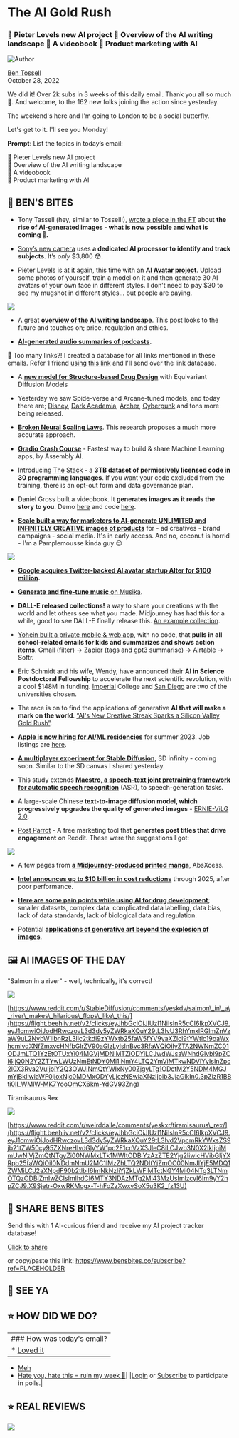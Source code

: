# The AI Gold Rush

### 🙂 Pieter Levels new AI project 📝 Overview of the AI writing landscape 📖 A videobook 🧃 Product marketing with AI

![Author](https://media.beehiiv.com/cdn-cgi/image/format=auto,onerror=redirect/uploads/user/profile_picture/fc858b4d-39e3-4be1-abf4-2b55504e21a2/thumb_uJ4UYake_400x400.jpg)

[Ben Tossell](https://www.twitter.com/bentossell)  
October 28, 2022

We did it! Over 2k subs in 3 weeks of this daily email. Thank you all so much 🥹. And welcome, to the 162 new folks joining the action since yesterday.

The weekend's here and I'm going to London to be a social butterfly.

Let's get to it. I'll see you Monday!

**Prompt**: List the topics in today’s email:

🙂 Pieter Levels new AI project  
📝 Overview of the AI writing landscape  
📖 A videobook  
🧃 Product marketing with AI

## **🫦 BEN'S BITES**

* Tony Tassell (hey, similar to Tossell!), [wrote a piece in the FT](https://flight.beehiiv.net/v2/clicks/eyJhbGciOiJIUzI1NiIsInR5cCI6IkpXVCJ9.eyJ1cmwiOiJodHRwczovL3d3dy5mdC5jb20vY29udGVudC8wNzNlYTg4OC0yMGQ3LTQzN2MtODIyNi1hMmRkOWYyNzZkZTQiLCJwb3N0X2lkIjoiMmUwNjVjZmQtNTgyZi00NWMxLTk1MWItODBlYzAzZTE2Yjg2IiwicHVibGljYXRpb25faWQiOiI0NDdmNmU2MC1lMzZhLTQ2NDItYjZmOC00NmJlYjE5MDQ1ZWMiLCJ2aXNpdF90b2tlbiI6ImNkNzliYjZkLWFiMTctNGY4Mi04NTg3LTNmOTQzODBiZmIwZCIsImlhdCI6MTY3NDAzMTg2Mi43MzQsImlzcyI6Im9yY2hpZCJ9.jL6SAQna8zOjV7BT6Lqrlqnuia-8FxOtD1K4oPUZId8) about **the rise of AI-generated images - what is now possible and what is coming 🔮.**

* [Sony’s new camera](https://flight.beehiiv.net/v2/clicks/eyJhbGciOiJIUzI1NiIsInR5cCI6IkpXVCJ9.eyJ1cmwiOiJodHRwczovL3d3dy50aGV2ZXJnZS5jb20vMjAyMi8xMC8yNi8yMzQyNDI5OC9zb255LWFscGhhLWE3cnYtZnVsbC1mcmFtZS1jYW1lcmEtYWktdmlkZW8tcHJpY2Utc3BlY3MtZmVhdHVyZXMiLCJwb3N0X2lkIjoiMmUwNjVjZmQtNTgyZi00NWMxLTk1MWItODBlYzAzZTE2Yjg2IiwicHVibGljYXRpb25faWQiOiI0NDdmNmU2MC1lMzZhLTQ2NDItYjZmOC00NmJlYjE5MDQ1ZWMiLCJ2aXNpdF90b2tlbiI6ImNkNzliYjZkLWFiMTctNGY4Mi04NTg3LTNmOTQzODBiZmIwZCIsImlhdCI6MTY3NDAzMTg2Mi43MzQsImlzcyI6Im9yY2hpZCJ9.xknnCimwFF-_yZJ9iF8-F9mPVKd-8gmwfwc_3HrH2xU) uses **a dedicated AI processor to identify and track subjects**. It’s *only* $3,800 😳.

* Pieter Levels is at it again, this time with an **[AI Avatar project](https://flight.beehiiv.net/v2/clicks/eyJhbGciOiJIUzI1NiIsInR5cCI6IkpXVCJ9.eyJ1cmwiOiJodHRwOi8vYXZhdGFyYWkubWUvIiwicG9zdF9pZCI6IjJlMDY1Y2ZkLTU4MmYtNDVjMS05NTFiLTgwZWMwM2UxNmI4NiIsInB1YmxpY2F0aW9uX2lkIjoiNDQ3ZjZlNjAtZTM2YS00NjQyLWI2ZjgtNDZiZWIxOTA0NWVjIiwidmlzaXRfdG9rZW4iOiJjZDc5YmI2ZC1hYjE3LTRmODItODU4Ny0zZjk0MzgwYmZiMGQiLCJpYXQiOjE2NzQwMzE4NjIuNzM0LCJpc3MiOiJvcmNoaWQifQ.lGzBuETkXOLUfvytNXzZ8J7ZVHFfRO3_neT5TZ8c9Kk)**. Upload some photos of yourself, train a model on it and then generate 30 AI avatars of your own face in different styles. I don’t need to pay $30 to see my mugshot in different styles… but people are paying.

![](https://media.beehiiv.com/cdn-cgi/image/format=auto,onerror=redirect/uploads/asset/file/0467183b-bc95-4f8c-94ab-5d77fa433974/Screenshot_2022-10-28_at_13.19.39.png)

* A great **[overview of the AI writing landscape](https://flight.beehiiv.net/v2/clicks/eyJhbGciOiJIUzI1NiIsInR5cCI6IkpXVCJ9.eyJ1cmwiOiJodHRwczovL21hcmllZC5zdWJzdGFjay5jb20vcC9ob3ctd2lsbC13ZS13cml0ZS1pbi0yMDMwIiwicG9zdF9pZCI6IjJlMDY1Y2ZkLTU4MmYtNDVjMS05NTFiLTgwZWMwM2UxNmI4NiIsInB1YmxpY2F0aW9uX2lkIjoiNDQ3ZjZlNjAtZTM2YS00NjQyLWI2ZjgtNDZiZWIxOTA0NWVjIiwidmlzaXRfdG9rZW4iOiJjZDc5YmI2ZC1hYjE3LTRmODItODU4Ny0zZjk0MzgwYmZiMGQiLCJpYXQiOjE2NzQwMzE4NjIuNzM0LCJpc3MiOiJvcmNoaWQifQ.hltOPhuQiiNjMVmNmgqhsintzDVwkFSZua8Vud42krM)**. This post looks to the future and touches on; price, regulation and ethics.

* **[AI-generated audio summaries of podcasts](https://flight.beehiiv.net/v2/clicks/eyJhbGciOiJIUzI1NiIsInR5cCI6IkpXVCJ9.eyJ1cmwiOiJodHRwczovL3d3dy5zbmlwZC5jb20vYWktcG9kY2FzdC1zdW1tYXJpZXMiLCJwb3N0X2lkIjoiMmUwNjVjZmQtNTgyZi00NWMxLTk1MWItODBlYzAzZTE2Yjg2IiwicHVibGljYXRpb25faWQiOiI0NDdmNmU2MC1lMzZhLTQ2NDItYjZmOC00NmJlYjE5MDQ1ZWMiLCJ2aXNpdF90b2tlbiI6ImNkNzliYjZkLWFiMTctNGY4Mi04NTg3LTNmOTQzODBiZmIwZCIsImlhdCI6MTY3NDAzMTg2Mi43MzQsImlzcyI6Im9yY2hpZCJ9.-IgIXa0MSYEBzNQAwToV13h8cP608JOq5a_oHmLA4OE).**

👋 Too many links?! I created a database for all links mentioned in these emails. Refer 1 friend [using this link](https://flight.beehiiv.net/v2/clicks/eyJhbGciOiJIUzI1NiIsInR5cCI6IkpXVCJ9.eyJ1cmwiOiJodHRwczovL3d3dy5iZW5zYml0ZXMuY28vc3Vic2NyaWJlP3JlZj1QTEFDRUhPTERFUiIsInBvc3RfaWQiOiIyZTA2NWNmZC01ODJmLTQ1YzEtOTUxYi04MGVjMDNlMTZiODYiLCJwdWJsaWNhdGlvbl9pZCI6IjQ0N2Y2ZTYwLWUzNmEtNDY0Mi1iNmY4LTQ2YmViMTkwNDVlYyIsInZpc2l0X3Rva2VuIjoiY2Q3OWJiNmQtYWIxNy00ZjgyLTg1ODctM2Y5NDM4MGJmYjBkIiwiaWF0IjoxNjc0MDMxODYyLjczNCwiaXNzIjoib3JjaGlkIn0.mHdMr4LT200ESHOVBzTjX8l1cVGuFcPTHQlAI2zQwJ8) and I'll send over the link database.

* A **[new model for Structure-based Drug Design](https://flight.beehiiv.net/v2/clicks/eyJhbGciOiJIUzI1NiIsInR5cCI6IkpXVCJ9.eyJ1cmwiOiJodHRwOi8vYXJ4aXYub3JnL2Ficy8yMjEwLjEzNjk1IiwicG9zdF9pZCI6IjJlMDY1Y2ZkLTU4MmYtNDVjMS05NTFiLTgwZWMwM2UxNmI4NiIsInB1YmxpY2F0aW9uX2lkIjoiNDQ3ZjZlNjAtZTM2YS00NjQyLWI2ZjgtNDZiZWIxOTA0NWVjIiwidmlzaXRfdG9rZW4iOiJjZDc5YmI2ZC1hYjE3LTRmODItODU4Ny0zZjk0MzgwYmZiMGQiLCJpYXQiOjE2NzQwMzE4NjIuNzM0LCJpc3MiOiJvcmNoaWQifQ.EElcqLUWQCaybjsTTa6pLqPXam1R1mPfYaF19QbQXJQ)** with Equivariant Diffusion Models

* Yesterday we saw Spide-verse and Arcane-tuned models, and today there are; [Disney](https://flight.beehiiv.net/v2/clicks/eyJhbGciOiJIUzI1NiIsInR5cCI6IkpXVCJ9.eyJ1cmwiOiJodHRwczovL2h1Z2dpbmdmYWNlLmNvL25pdHJvc29ja2UvbW8tZGktZGlmZnVzaW9uIiwicG9zdF9pZCI6IjJlMDY1Y2ZkLTU4MmYtNDVjMS05NTFiLTgwZWMwM2UxNmI4NiIsInB1YmxpY2F0aW9uX2lkIjoiNDQ3ZjZlNjAtZTM2YS00NjQyLWI2ZjgtNDZiZWIxOTA0NWVjIiwidmlzaXRfdG9rZW4iOiJjZDc5YmI2ZC1hYjE3LTRmODItODU4Ny0zZjk0MzgwYmZiMGQiLCJpYXQiOjE2NzQwMzE4NjIuNzM0LCJpc3MiOiJvcmNoaWQifQ.PB3CouxLXrhQZCkw8Wno4Z9pBfiYdWbEMyjsoRmem9k), [Dark Academia](https://flight.beehiiv.net/v2/clicks/eyJhbGciOiJIUzI1NiIsInR5cCI6IkpXVCJ9.eyJ1cmwiOiJodHRwczovL3R3aXR0ZXIuY29tL2ZhYmlhbnN0ZWx6ZXIvc3RhdHVzLzE1ODU5NDI1NjE3NTA5Nzg1NjAiLCJwb3N0X2lkIjoiMmUwNjVjZmQtNTgyZi00NWMxLTk1MWItODBlYzAzZTE2Yjg2IiwicHVibGljYXRpb25faWQiOiI0NDdmNmU2MC1lMzZhLTQ2NDItYjZmOC00NmJlYjE5MDQ1ZWMiLCJ2aXNpdF90b2tlbiI6ImNkNzliYjZkLWFiMTctNGY4Mi04NTg3LTNmOTQzODBiZmIwZCIsImlhdCI6MTY3NDAzMTg2Mi43MzQsImlzcyI6Im9yY2hpZCJ9.4RyU93QS-i-yc5yl_0eWqHchjlCdF-C2PXKUzx3KkQQ), [Archer](https://flight.beehiiv.net/v2/clicks/eyJhbGciOiJIUzI1NiIsInR5cCI6IkpXVCJ9.eyJ1cmwiOiJodHRwczovL2h1Z2dpbmdmYWNlLmNvL25pdHJvc29ja2UvYXJjaGVyLWRpZmZ1c2lvbiIsInBvc3RfaWQiOiIyZTA2NWNmZC01ODJmLTQ1YzEtOTUxYi04MGVjMDNlMTZiODYiLCJwdWJsaWNhdGlvbl9pZCI6IjQ0N2Y2ZTYwLWUzNmEtNDY0Mi1iNmY4LTQ2YmViMTkwNDVlYyIsInZpc2l0X3Rva2VuIjoiY2Q3OWJiNmQtYWIxNy00ZjgyLTg1ODctM2Y5NDM4MGJmYjBkIiwiaWF0IjoxNjc0MDMxODYyLjczNCwiaXNzIjoib3JjaGlkIn0.EWtlKBs8xmBdxEMt9O68Fs_9_hPhIKEflw0wX108mGI), [Cyberpunk](https://flight.beehiiv.net/v2/clicks/eyJhbGciOiJIUzI1NiIsInR5cCI6IkpXVCJ9.eyJ1cmwiOiJodHRwczovL2h1Z2dpbmdmYWNlLmNvL3NwYWNlcy9ER1NwaXR6ZXIvREdTLURpZmZ1c2lvbi1TcGFjZSIsInBvc3RfaWQiOiIyZTA2NWNmZC01ODJmLTQ1YzEtOTUxYi04MGVjMDNlMTZiODYiLCJwdWJsaWNhdGlvbl9pZCI6IjQ0N2Y2ZTYwLWUzNmEtNDY0Mi1iNmY4LTQ2YmViMTkwNDVlYyIsInZpc2l0X3Rva2VuIjoiY2Q3OWJiNmQtYWIxNy00ZjgyLTg1ODctM2Y5NDM4MGJmYjBkIiwiaWF0IjoxNjc0MDMxODYyLjczNCwiaXNzIjoib3JjaGlkIn0.-qoxhy4Y55ymmq87RB41akYcXULdowo35K57lfxuft0) and tons more being released.

* **[Broken Neural Scaling Laws](https://flight.beehiiv.net/v2/clicks/eyJhbGciOiJIUzI1NiIsInR5cCI6IkpXVCJ9.eyJ1cmwiOiJodHRwczovL2FyeGl2Lm9yZy9hYnMvMjIxMC4xNDg5MSIsInBvc3RfaWQiOiIyZTA2NWNmZC01ODJmLTQ1YzEtOTUxYi04MGVjMDNlMTZiODYiLCJwdWJsaWNhdGlvbl9pZCI6IjQ0N2Y2ZTYwLWUzNmEtNDY0Mi1iNmY4LTQ2YmViMTkwNDVlYyIsInZpc2l0X3Rva2VuIjoiY2Q3OWJiNmQtYWIxNy00ZjgyLTg1ODctM2Y5NDM4MGJmYjBkIiwiaWF0IjoxNjc0MDMxODYyLjczNCwiaXNzIjoib3JjaGlkIn0.iLhmroQ0Jk1ewFu1SB52YQGFqN008FhCdipU9AraFqs)**. This research proposes a much more accurate approach.

* **[Gradio Crash Course](https://flight.beehiiv.net/v2/clicks/eyJhbGciOiJIUzI1NiIsInR5cCI6IkpXVCJ9.eyJ1cmwiOiJodHRwczovL3d3dy55b3V0dWJlLmNvbS93YXRjaD92PWVFN0NhbU9FLVBBIiwicG9zdF9pZCI6IjJlMDY1Y2ZkLTU4MmYtNDVjMS05NTFiLTgwZWMwM2UxNmI4NiIsInB1YmxpY2F0aW9uX2lkIjoiNDQ3ZjZlNjAtZTM2YS00NjQyLWI2ZjgtNDZiZWIxOTA0NWVjIiwidmlzaXRfdG9rZW4iOiJjZDc5YmI2ZC1hYjE3LTRmODItODU4Ny0zZjk0MzgwYmZiMGQiLCJpYXQiOjE2NzQwMzE4NjIuNzM0LCJpc3MiOiJvcmNoaWQifQ.a5A-iEgFGJw5_OjVtqx5hm_k70vmMonjAl6RzUDTFrk)** - Fastest way to build & share Machine Learning apps, by Assembly AI.

* Introducing [The Stack](https://flight.beehiiv.net/v2/clicks/eyJhbGciOiJIUzI1NiIsInR5cCI6IkpXVCJ9.eyJ1cmwiOiJodHRwczovL3d3dy5iaWdjb2RlLXByb2plY3Qub3JnL2RvY3MvYWJvdXQvdGhlLXN0YWNrLyIsInBvc3RfaWQiOiIyZTA2NWNmZC01ODJmLTQ1YzEtOTUxYi04MGVjMDNlMTZiODYiLCJwdWJsaWNhdGlvbl9pZCI6IjQ0N2Y2ZTYwLWUzNmEtNDY0Mi1iNmY4LTQ2YmViMTkwNDVlYyIsInZpc2l0X3Rva2VuIjoiY2Q3OWJiNmQtYWIxNy00ZjgyLTg1ODctM2Y5NDM4MGJmYjBkIiwiaWF0IjoxNjc0MDMxODYyLjczNCwiaXNzIjoib3JjaGlkIn0.8iwGZRxXk2PpiV8kwaRUSh_IOy-A3yw9Uhpo0H5BhRk) - a **3TB dataset of permissively licensed code in 30 programming languages**. If you want your code excluded from the training, there is an opt-out form and data governance plan.

* Daniel Gross built a videobook. It **generates images as it reads the story to you**. Demo [here](https://flight.beehiiv.net/v2/clicks/eyJhbGciOiJIUzI1NiIsInR5cCI6IkpXVCJ9.eyJ1cmwiOiJodHRwczovL3R3aXR0ZXIuY29tL2RhbmllbGdyb3NzL3N0YXR1cy8xNTg1NjQzMDk5NTMxMTQxMTIyIiwicG9zdF9pZCI6IjJlMDY1Y2ZkLTU4MmYtNDVjMS05NTFiLTgwZWMwM2UxNmI4NiIsInB1YmxpY2F0aW9uX2lkIjoiNDQ3ZjZlNjAtZTM2YS00NjQyLWI2ZjgtNDZiZWIxOTA0NWVjIiwidmlzaXRfdG9rZW4iOiJjZDc5YmI2ZC1hYjE3LTRmODItODU4Ny0zZjk0MzgwYmZiMGQiLCJpYXQiOjE2NzQwMzE4NjIuNzM0LCJpc3MiOiJvcmNoaWQifQ.HWKxIB_2t0EzXt993ryOne3XLd6fE_Q9rvXrD2qENgc) and code [here](https://flight.beehiiv.net/v2/clicks/eyJhbGciOiJIUzI1NiIsInR5cCI6IkpXVCJ9.eyJ1cmwiOiJodHRwczovL2dpdGh1Yi5jb20vZGFuaWVsZ3Jvc3MvdmlkZW9ib29rIiwicG9zdF9pZCI6IjJlMDY1Y2ZkLTU4MmYtNDVjMS05NTFiLTgwZWMwM2UxNmI4NiIsInB1YmxpY2F0aW9uX2lkIjoiNDQ3ZjZlNjAtZTM2YS00NjQyLWI2ZjgtNDZiZWIxOTA0NWVjIiwidmlzaXRfdG9rZW4iOiJjZDc5YmI2ZC1hYjE3LTRmODItODU4Ny0zZjk0MzgwYmZiMGQiLCJpYXQiOjE2NzQwMzE4NjIuNzM0LCJpc3MiOiJvcmNoaWQifQ.YPdduX_dKtT0IkwO4QeU9Iw1PzGcriXGf2-LhrtTz78).

* **[Scale built a way for marketers to AI-generate UNLIMITED and INFINITELY CREATIVE images of products](https://flight.beehiiv.net/v2/clicks/eyJhbGciOiJIUzI1NiIsInR5cCI6IkpXVCJ9.eyJ1cmwiOiJodHRwczovL3R3aXR0ZXIuY29tL2FsZXhhbmRyX3dhbmcvc3RhdHVzLzE1ODU2NjA4ODkwNjcyOTA2MjU_cz0xMiZ0PXcxQ1VxblB4ZEI3bWdNd05iOTBucXciLCJwb3N0X2lkIjoiMmUwNjVjZmQtNTgyZi00NWMxLTk1MWItODBlYzAzZTE2Yjg2IiwicHVibGljYXRpb25faWQiOiI0NDdmNmU2MC1lMzZhLTQ2NDItYjZmOC00NmJlYjE5MDQ1ZWMiLCJ2aXNpdF90b2tlbiI6ImNkNzliYjZkLWFiMTctNGY4Mi04NTg3LTNmOTQzODBiZmIwZCIsImlhdCI6MTY3NDAzMTg2Mi43MzQsImlzcyI6Im9yY2hpZCJ9.BiPI3KtBx5g-GApZ-CV6I7AI80xISSRAEXpFH2fcc8Y)** for - ad creatives - brand campaigns - social media. It's in early access. And no, coconut is horrid - I'm a Pamplemousse kinda guy 😉

![](https://media.beehiiv.com/cdn-cgi/image/format=auto,onerror=redirect/uploads/asset/file/1235f181-73f6-44f9-9e88-53536a96fdaf/Group_3.png)

* **[Google acquires Twitter-backed AI avatar startup Alter for $100 million](https://flight.beehiiv.net/v2/clicks/eyJhbGciOiJIUzI1NiIsInR5cCI6IkpXVCJ9.eyJ1cmwiOiJodHRwczovL3RlY2hjcnVuY2guY29tLzIwMjIvMTAvMjcvZ29vZ2xlLWFjcXVpcmVzLXR3aXR0ZXItYmFja2VkLWFpLWF2YXRhci1zdGFydHVwLWFsdGVyLWZvci0xMDAtbWlsbGlvbi1zb3VyY2Utc2F5cy8iLCJwb3N0X2lkIjoiMmUwNjVjZmQtNTgyZi00NWMxLTk1MWItODBlYzAzZTE2Yjg2IiwicHVibGljYXRpb25faWQiOiI0NDdmNmU2MC1lMzZhLTQ2NDItYjZmOC00NmJlYjE5MDQ1ZWMiLCJ2aXNpdF90b2tlbiI6ImNkNzliYjZkLWFiMTctNGY4Mi04NTg3LTNmOTQzODBiZmIwZCIsImlhdCI6MTY3NDAzMTg2Mi43MzQsImlzcyI6Im9yY2hpZCJ9.RIenChyRvgbL1hWZBpmSu4HfoZY9MwYwPIyC1GyDis8).**

* [**Generate and fine-tune music** on Musika](https://flight.beehiiv.net/v2/clicks/eyJhbGciOiJIUzI1NiIsInR5cCI6IkpXVCJ9.eyJ1cmwiOiJodHRwczovL2h1Z2dpbmdmYWNlLmNvL211c2lrYSIsInBvc3RfaWQiOiIyZTA2NWNmZC01ODJmLTQ1YzEtOTUxYi04MGVjMDNlMTZiODYiLCJwdWJsaWNhdGlvbl9pZCI6IjQ0N2Y2ZTYwLWUzNmEtNDY0Mi1iNmY4LTQ2YmViMTkwNDVlYyIsInZpc2l0X3Rva2VuIjoiY2Q3OWJiNmQtYWIxNy00ZjgyLTg1ODctM2Y5NDM4MGJmYjBkIiwiaWF0IjoxNjc0MDMxODYyLjczNCwiaXNzIjoib3JjaGlkIn0.c9lX4EisSutwfJHDS2tySR4uo5Rz5Nka-xjnZoZlvkA).

* **DALL-E released collections!** a way to share your creations with the world and let others see what you made. Midjourney has had this for a while, good to see DALL-E finally release this. [An example collection](https://flight.beehiiv.net/v2/clicks/eyJhbGciOiJIUzI1NiIsInR5cCI6IkpXVCJ9.eyJ1cmwiOiJodHRwczovL2xhYnMub3BlbmFpLmNvbS9zYy93M1E4bnFWTjY5cWtFQTNlUFNtckdiNXQiLCJwb3N0X2lkIjoiMmUwNjVjZmQtNTgyZi00NWMxLTk1MWItODBlYzAzZTE2Yjg2IiwicHVibGljYXRpb25faWQiOiI0NDdmNmU2MC1lMzZhLTQ2NDItYjZmOC00NmJlYjE5MDQ1ZWMiLCJ2aXNpdF90b2tlbiI6ImNkNzliYjZkLWFiMTctNGY4Mi04NTg3LTNmOTQzODBiZmIwZCIsImlhdCI6MTY3NDAzMTg2Mi43MzUsImlzcyI6Im9yY2hpZCJ9.UtHwBaKG5FGsn9HbDkeTuQ-JY8JsemPL-TlnhInUeiQ).

* [Yohein built a private mobile & web app](https://flight.beehiiv.net/v2/clicks/eyJhbGciOiJIUzI1NiIsInR5cCI6IkpXVCJ9.eyJ1cmwiOiJodHRwczovL3R3aXR0ZXIuY29tL3lvaGVpbmFrYWppbWEvc3RhdHVzLzE1ODUzOTgwNTUyNTk3NjI2ODgiLCJwb3N0X2lkIjoiMmUwNjVjZmQtNTgyZi00NWMxLTk1MWItODBlYzAzZTE2Yjg2IiwicHVibGljYXRpb25faWQiOiI0NDdmNmU2MC1lMzZhLTQ2NDItYjZmOC00NmJlYjE5MDQ1ZWMiLCJ2aXNpdF90b2tlbiI6ImNkNzliYjZkLWFiMTctNGY4Mi04NTg3LTNmOTQzODBiZmIwZCIsImlhdCI6MTY3NDAzMTg2Mi43MzUsImlzcyI6Im9yY2hpZCJ9.xOsFNYq7-hj52qMpjgxbQ19WZIHRfiEDM-Z12vO1RrQ), with no code, that **pulls in all school-related emails for kids and summarizes and shows action items**. Gmail (filter) → Zapier (tags and gpt3 summarise) → Airtable → Softr.

* Eric Schmidt and his wife, Wendy, have announced their **AI in Science Postdoctoral Fellowship** to accelerate the next scientific revolution, with a cool $148M in funding. [Imperial](https://flight.beehiiv.net/v2/clicks/eyJhbGciOiJIUzI1NiIsInR5cCI6IkpXVCJ9.eyJ1cmwiOiJodHRwczovL3d3dy5pbXBlcmlhbC5hYy51ay9uZXdzLzI0MDkzNi9zY2htaWR0LWZ1dHVyZXMtc2VsZWN0cy1pbXBlcmlhbC0xNDhtLWluaXRpYXRpdmUvIiwicG9zdF9pZCI6IjJlMDY1Y2ZkLTU4MmYtNDVjMS05NTFiLTgwZWMwM2UxNmI4NiIsInB1YmxpY2F0aW9uX2lkIjoiNDQ3ZjZlNjAtZTM2YS00NjQyLWI2ZjgtNDZiZWIxOTA0NWVjIiwidmlzaXRfdG9rZW4iOiJjZDc5YmI2ZC1hYjE3LTRmODItODU4Ny0zZjk0MzgwYmZiMGQiLCJpYXQiOjE2NzQwMzE4NjIuNzM1LCJpc3MiOiJvcmNoaWQifQ.11CS3sZ373LGIGAg4qMUf6eEUFhqYQ0kqL1nEjsgFbE) College and [San Diego](https://flight.beehiiv.net/v2/clicks/eyJhbGciOiJIUzI1NiIsInR5cCI6IkpXVCJ9.eyJ1cmwiOiJodHRwczovL3RvZGF5LnVjc2QuZWR1L3N0b3J5L3NjaG1pZHQtZnV0dXJlcy1hbm5vdW5jZXMtdWMtc2FuLWRpZWdvLWFzLXBhcnRuZXItb2YtMTQ4bS1pbml0aWF0aXZlIiwicG9zdF9pZCI6IjJlMDY1Y2ZkLTU4MmYtNDVjMS05NTFiLTgwZWMwM2UxNmI4NiIsInB1YmxpY2F0aW9uX2lkIjoiNDQ3ZjZlNjAtZTM2YS00NjQyLWI2ZjgtNDZiZWIxOTA0NWVjIiwidmlzaXRfdG9rZW4iOiJjZDc5YmI2ZC1hYjE3LTRmODItODU4Ny0zZjk0MzgwYmZiMGQiLCJpYXQiOjE2NzQwMzE4NjIuNzM1LCJpc3MiOiJvcmNoaWQifQ.bF-r70GkgS_wVWvaSYHmEc6lUcorsCvJbxQ-w6Q0lxQ) are two of the universities chosen.

* The race is on to find the applications of generative **AI that will make a mark on the world**. [“AI's New Creative Streak Sparks a Silicon Valley Gold Rush”](https://flight.beehiiv.net/v2/clicks/eyJhbGciOiJIUzI1NiIsInR5cCI6IkpXVCJ9.eyJ1cmwiOiJodHRwczovL3d3dy53aXJlZC5jb20vc3RvcnkvYWlzLW5ldy1jcmVhdGl2ZS1zdHJlYWstc3BhcmtzLWEtc2lsaWNvbi12YWxsZXktZ29sZC1ydXNoLyIsInBvc3RfaWQiOiIyZTA2NWNmZC01ODJmLTQ1YzEtOTUxYi04MGVjMDNlMTZiODYiLCJwdWJsaWNhdGlvbl9pZCI6IjQ0N2Y2ZTYwLWUzNmEtNDY0Mi1iNmY4LTQ2YmViMTkwNDVlYyIsInZpc2l0X3Rva2VuIjoiY2Q3OWJiNmQtYWIxNy00ZjgyLTg1ODctM2Y5NDM4MGJmYjBkIiwiaWF0IjoxNjc0MDMxODYyLjczNSwiaXNzIjoib3JjaGlkIn0.COYQ4LS21nYBqM-0a3w7jBSYfy71ipMek83gk9yPqg4).

* [**Apple is now hiring for AI/ML residencies**](https://flight.beehiiv.net/v2/clicks/eyJhbGciOiJIUzI1NiIsInR5cCI6IkpXVCJ9.eyJ1cmwiOiJodHRwczovL21hY2hpbmVsZWFybmluZy5hcHBsZS5jb20vdXBkYXRlcy9haW1sLXJlc2lkZW5jeS1wcm9ncmFtLWFwcGxpY2F0aW9uLTIwMjMlRTIlODAlQTYiLCJwb3N0X2lkIjoiMmUwNjVjZmQtNTgyZi00NWMxLTk1MWItODBlYzAzZTE2Yjg2IiwicHVibGljYXRpb25faWQiOiI0NDdmNmU2MC1lMzZhLTQ2NDItYjZmOC00NmJlYjE5MDQ1ZWMiLCJ2aXNpdF90b2tlbiI6ImNkNzliYjZkLWFiMTctNGY4Mi04NTg3LTNmOTQzODBiZmIwZCIsImlhdCI6MTY3NDAzMTg2Mi43MzUsImlzcyI6Im9yY2hpZCJ9.m9a1b4iJQeQQwA8fsKxcPoy6lqA0Q4h9ZemufjJ91_0) for summer 2023. Job listings are [here](https://flight.beehiiv.net/v2/clicks/eyJhbGciOiJIUzI1NiIsInR5cCI6IkpXVCJ9.eyJ1cmwiOiJodHRwczovL2pvYnMuYXBwbGUuY29tL2VuLXVzL3NlYXJjaD9zZWFyY2g9YWltbHJlc2lkZW5jeSIsInBvc3RfaWQiOiIyZTA2NWNmZC01ODJmLTQ1YzEtOTUxYi04MGVjMDNlMTZiODYiLCJwdWJsaWNhdGlvbl9pZCI6IjQ0N2Y2ZTYwLWUzNmEtNDY0Mi1iNmY4LTQ2YmViMTkwNDVlYyIsInZpc2l0X3Rva2VuIjoiY2Q3OWJiNmQtYWIxNy00ZjgyLTg1ODctM2Y5NDM4MGJmYjBkIiwiaWF0IjoxNjc0MDMxODYyLjczNSwiaXNzIjoib3JjaGlkIn0.vi4jwzXCa3QZZzVF6SPLG-99DeFsoYWi4woFvoOcLmw).

* **[A multiplayer experiment for Stable Diffusion](https://flight.beehiiv.net/v2/clicks/eyJhbGciOiJIUzI1NiIsInR5cCI6IkpXVCJ9.eyJ1cmwiOiJodHRwczovL3R3aXR0ZXIuY29tL3JhZGFtYXIvc3RhdHVzLzE1ODU3NzUwMDQxOTY1NTY4MDA_cz0xMiZ0PXdaR3BIaWluOFVOOU1raEdNUXNSenciLCJwb3N0X2lkIjoiMmUwNjVjZmQtNTgyZi00NWMxLTk1MWItODBlYzAzZTE2Yjg2IiwicHVibGljYXRpb25faWQiOiI0NDdmNmU2MC1lMzZhLTQ2NDItYjZmOC00NmJlYjE5MDQ1ZWMiLCJ2aXNpdF90b2tlbiI6ImNkNzliYjZkLWFiMTctNGY4Mi04NTg3LTNmOTQzODBiZmIwZCIsImlhdCI6MTY3NDAzMTg2Mi43MzUsImlzcyI6Im9yY2hpZCJ9.scoo1WSpRwwu2V5SKGg7dCHxiv1evmrmZIGxR2QEdKQ)**, SD infinity - coming soon. Similar to the SD canvas I shared yesterday.

* This study extends **[Maestro, a speech-text joint pretraining framework for automatic speech recognition](https://flight.beehiiv.net/v2/clicks/eyJhbGciOiJIUzI1NiIsInR5cCI6IkpXVCJ9.eyJ1cmwiOiJodHRwczovL2FyeGl2Lm9yZy9hYnMvMjIxMC4xNTQ0NyIsInBvc3RfaWQiOiIyZTA2NWNmZC01ODJmLTQ1YzEtOTUxYi04MGVjMDNlMTZiODYiLCJwdWJsaWNhdGlvbl9pZCI6IjQ0N2Y2ZTYwLWUzNmEtNDY0Mi1iNmY4LTQ2YmViMTkwNDVlYyIsInZpc2l0X3Rva2VuIjoiY2Q3OWJiNmQtYWIxNy00ZjgyLTg1ODctM2Y5NDM4MGJmYjBkIiwiaWF0IjoxNjc0MDMxODYyLjczNSwiaXNzIjoib3JjaGlkIn0.z-c7a600tKMe_9EhPLUrBWRzBkyoEWm1fzxRgENCsYA)** (ASR), to speech-generation tasks.

* A large-scale Chinese **text-to-image diffusion model, which progressively upgrades the quality of generated images** - [ERNIE-ViLG 2.0](https://flight.beehiiv.net/v2/clicks/eyJhbGciOiJIUzI1NiIsInR5cCI6IkpXVCJ9.eyJ1cmwiOiJodHRwczovL2FyeGl2Lm9yZy9hYnMvMjIxMC4xNTI1NyIsInBvc3RfaWQiOiIyZTA2NWNmZC01ODJmLTQ1YzEtOTUxYi04MGVjMDNlMTZiODYiLCJwdWJsaWNhdGlvbl9pZCI6IjQ0N2Y2ZTYwLWUzNmEtNDY0Mi1iNmY4LTQ2YmViMTkwNDVlYyIsInZpc2l0X3Rva2VuIjoiY2Q3OWJiNmQtYWIxNy00ZjgyLTg1ODctM2Y5NDM4MGJmYjBkIiwiaWF0IjoxNjc0MDMxODYyLjczNSwiaXNzIjoib3JjaGlkIn0._vUH-argT0tx-qSKH1KXL8oBW5Xdju3O6qDx6E4C_GM).

* [Post Parrot](https://flight.beehiiv.net/v2/clicks/eyJhbGciOiJIUzI1NiIsInR5cCI6IkpXVCJ9.eyJ1cmwiOiJodHRwczovL3Bvc3RwYXJyb3QueHl6LyIsInBvc3RfaWQiOiIyZTA2NWNmZC01ODJmLTQ1YzEtOTUxYi04MGVjMDNlMTZiODYiLCJwdWJsaWNhdGlvbl9pZCI6IjQ0N2Y2ZTYwLWUzNmEtNDY0Mi1iNmY4LTQ2YmViMTkwNDVlYyIsInZpc2l0X3Rva2VuIjoiY2Q3OWJiNmQtYWIxNy00ZjgyLTg1ODctM2Y5NDM4MGJmYjBkIiwiaWF0IjoxNjc0MDMxODYyLjczNSwiaXNzIjoib3JjaGlkIn0.MQwiZ-rxmv8Trz192llivQcekRikV9UcuJUEy9NfHxE) - A free marketing tool that **generates post titles that drive engagement** on Reddit. These were the suggestions I got:

![](https://media.beehiiv.com/cdn-cgi/image/format=auto,onerror=redirect/uploads/asset/file/88c1da77-17d6-4634-97f2-9a0981ba556d/image.png)

* A few pages from **[a Midjourney-produced printed manga](https://flight.beehiiv.net/v2/clicks/eyJhbGciOiJIUzI1NiIsInR5cCI6IkpXVCJ9.eyJ1cmwiOiJodHRwczovL3d3dy5yZWRkaXQuY29tL3IvQXJ0aWZpY2lhbEludGVsaWdlbmNlL2NvbW1lbnRzL3lmOG00dC9hX2Zld19wYWdlc19mcm9tX215X21pZGpvdXJuZXlfcHJvZHVjZWRfcHJpbnRlZC8iLCJwb3N0X2lkIjoiMmUwNjVjZmQtNTgyZi00NWMxLTk1MWItODBlYzAzZTE2Yjg2IiwicHVibGljYXRpb25faWQiOiI0NDdmNmU2MC1lMzZhLTQ2NDItYjZmOC00NmJlYjE5MDQ1ZWMiLCJ2aXNpdF90b2tlbiI6ImNkNzliYjZkLWFiMTctNGY4Mi04NTg3LTNmOTQzODBiZmIwZCIsImlhdCI6MTY3NDAzMTg2Mi43MzUsImlzcyI6Im9yY2hpZCJ9.8Lj1GxvSRhauwP6X-dAeskBDUT4DF5NJA1YAwWVPycE)**, AbsXcess.

* **[Intel announces up to $10 billion in cost reductions](https://flight.beehiiv.net/v2/clicks/eyJhbGciOiJIUzI1NiIsInR5cCI6IkpXVCJ9.eyJ1cmwiOiJodHRwczovL3d3dy5jbmJjLmNvbS8yMDIyLzEwLzI3L2ludGVsLWludGMtZWFybmluZ3MtcTMtMjAyMi5odG1sIiwicG9zdF9pZCI6IjJlMDY1Y2ZkLTU4MmYtNDVjMS05NTFiLTgwZWMwM2UxNmI4NiIsInB1YmxpY2F0aW9uX2lkIjoiNDQ3ZjZlNjAtZTM2YS00NjQyLWI2ZjgtNDZiZWIxOTA0NWVjIiwidmlzaXRfdG9rZW4iOiJjZDc5YmI2ZC1hYjE3LTRmODItODU4Ny0zZjk0MzgwYmZiMGQiLCJpYXQiOjE2NzQwMzE4NjIuNzM1LCJpc3MiOiJvcmNoaWQifQ.EYmZUGWGJlGfqz9rqT06EGnKFE0Y6CvOjYovpZiD7bI)** through 2025, after poor performance.

* **[Here are some pain points while using AI for drug development](https://flight.beehiiv.net/v2/clicks/eyJhbGciOiJIUzI1NiIsInR5cCI6IkpXVCJ9.eyJ1cmwiOiJodHRwczovL3d3dy5zcGljZXdvcmtzLmNvbS90ZWNoL2FydGlmaWNpYWwtaW50ZWxsaWdlbmNlL2d1ZXN0LWFydGljbGUvdG9wLWNoYWxsZW5nZXMtZmFjZWQtYnktcGhhcm1hLWFpLyIsInBvc3RfaWQiOiIyZTA2NWNmZC01ODJmLTQ1YzEtOTUxYi04MGVjMDNlMTZiODYiLCJwdWJsaWNhdGlvbl9pZCI6IjQ0N2Y2ZTYwLWUzNmEtNDY0Mi1iNmY4LTQ2YmViMTkwNDVlYyIsInZpc2l0X3Rva2VuIjoiY2Q3OWJiNmQtYWIxNy00ZjgyLTg1ODctM2Y5NDM4MGJmYjBkIiwiaWF0IjoxNjc0MDMxODYyLjczNSwiaXNzIjoib3JjaGlkIn0.Tjm8bKYibkY-TOvy8E7_wp3EKnhRahpkvg098RDSGJc)**; smaller datasets, complex data, complicated data labelling, data bias, lack of data standards, lack of biological data and regulation.

* Potential **[applications of generative art beyond the explosion of images](https://flight.beehiiv.net/v2/clicks/eyJhbGciOiJIUzI1NiIsInR5cCI6IkpXVCJ9.eyJ1cmwiOiJodHRwczovL25ld3MubWl0LmVkdS8yMDIyL2hvdy1haS1pbWFnZS1nZW5lcmF0b3JzLWNvdWxkLWhlbHAtcm9ib3RzLXlpbHVuLWR1LTEwMjciLCJwb3N0X2lkIjoiMmUwNjVjZmQtNTgyZi00NWMxLTk1MWItODBlYzAzZTE2Yjg2IiwicHVibGljYXRpb25faWQiOiI0NDdmNmU2MC1lMzZhLTQ2NDItYjZmOC00NmJlYjE5MDQ1ZWMiLCJ2aXNpdF90b2tlbiI6ImNkNzliYjZkLWFiMTctNGY4Mi04NTg3LTNmOTQzODBiZmIwZCIsImlhdCI6MTY3NDAzMTg2Mi43MzUsImlzcyI6Im9yY2hpZCJ9.dpsbfKU-W_HHoKlMYaLkEqDYTZxL5ld28YFjnC5trqc)**.

## **🖼 AI IMAGES OF THE DAY**

"Salmon in a river" - well, technically, it's correct!

![](https://media.beehiiv.com/cdn-cgi/image/format=auto,onerror=redirect/uploads/asset/file/6ab5db52-b50a-4acf-b216-a1f2234e0a72/abz6jxlcscw91.png)

[https://www.reddit.com/r/StableDiffusion/comments/yeskdv/salmon\_in\_a\_river\_makes\_hilarious\_flops\_like\_this/](https://flight.beehiiv.net/v2/clicks/eyJhbGciOiJIUzI1NiIsInR5cCI6IkpXVCJ9.eyJ1cmwiOiJodHRwczovL3d3dy5yZWRkaXQuY29tL3IvU3RhYmxlRGlmZnVzaW9uL2NvbW1lbnRzL3llc2tkdi9zYWxtb25faW5fYV9yaXZlcl9tYWtlc19oaWxhcmlvdXNfZmxvcHNfbGlrZV90aGlzLyIsInBvc3RfaWQiOiIyZTA2NWNmZC01ODJmLTQ1YzEtOTUxYi04MGVjMDNlMTZiODYiLCJwdWJsaWNhdGlvbl9pZCI6IjQ0N2Y2ZTYwLWUzNmEtNDY0Mi1iNmY4LTQ2YmViMTkwNDVlYyIsInZpc2l0X3Rva2VuIjoiY2Q3OWJiNmQtYWIxNy00ZjgyLTg1ODctM2Y5NDM4MGJmYjBkIiwiaWF0IjoxNjc0MDMxODYyLjczNSwiaXNzIjoib3JjaGlkIn0.3pZizR1BBti0II_WMlW-MK7YooOmCX6km-YdGV93Zng)

Tiramisaurus Rex

![](https://media.beehiiv.com/cdn-cgi/image/format=auto,onerror=redirect/uploads/asset/file/ef1937c1-17ef-4459-9840-45290b00cc89/aoa63sw3tcw91.jpeg)

[https://www.reddit.com/r/weirddalle/comments/yeskxr/tiramisaurus\_rex/](https://flight.beehiiv.net/v2/clicks/eyJhbGciOiJIUzI1NiIsInR5cCI6IkpXVCJ9.eyJ1cmwiOiJodHRwczovL3d3dy5yZWRkaXQuY29tL3Ivd2VpcmRkYWxsZS9jb21tZW50cy95ZXNreHIvdGlyYW1pc2F1cnVzX3JleC8iLCJwb3N0X2lkIjoiMmUwNjVjZmQtNTgyZi00NWMxLTk1MWItODBlYzAzZTE2Yjg2IiwicHVibGljYXRpb25faWQiOiI0NDdmNmU2MC1lMzZhLTQ2NDItYjZmOC00NmJlYjE5MDQ1ZWMiLCJ2aXNpdF90b2tlbiI6ImNkNzliYjZkLWFiMTctNGY4Mi04NTg3LTNmOTQzODBiZmIwZCIsImlhdCI6MTY3NDAzMTg2Mi43MzUsImlzcyI6Im9yY2hpZCJ9.X9Sjetr-OxwRKMogx-T-hFoZzXwxvSoX5u3K2_fz13U)

## **🤗 SHARE BENS BITES**

Send this with 1 AI-curious friend and receive my AI project tracker database!

[Click to share](https://flight.beehiiv.net/v2/clicks/eyJhbGciOiJIUzI1NiIsInR5cCI6IkpXVCJ9.eyJ1cmwiOiJodHRwczovL3d3dy5iZW5zYml0ZXMuY28vc3Vic2NyaWJlP3JlZj1QTEFDRUhPTERFUiIsInBvc3RfaWQiOiIyZTA2NWNmZC01ODJmLTQ1YzEtOTUxYi04MGVjMDNlMTZiODYiLCJwdWJsaWNhdGlvbl9pZCI6IjQ0N2Y2ZTYwLWUzNmEtNDY0Mi1iNmY4LTQ2YmViMTkwNDVlYyIsInZpc2l0X3Rva2VuIjoiY2Q3OWJiNmQtYWIxNy00ZjgyLTg1ODctM2Y5NDM4MGJmYjBkIiwiaWF0IjoxNjc0MDMxODYyLjczNSwiaXNzIjoib3JjaGlkIn0.kxEhPW2GmbCDA7Ok4cOR8MrJzUAR1TBZEWSALnT1JZA)

or copy/paste this link: https://www.bensbites.co/subscribe?ref=PLACEHOLDER

## **👋 SEE YA**

## **⭐️ HOW DID WE DO?**

||
|:---|
|### How was today's email?|
|* [Loved it](/login)
* [Meh](/login)
* [Hate you, hate this = ruin my week 🥹](/login)|
|[Login](/login) or [Subscribe](https://www.bensbites.co/subscribe) to participate in polls.|

## **⭐️ REAL** REVIEWS

![](https://media.beehiiv.com/cdn-cgi/image/format=auto,onerror=redirect/uploads/asset/file/3d9213de-8f4a-4876-ac95-8eafa2d9403c/Screenshot_2022-10-26_at_14.02.06.png)